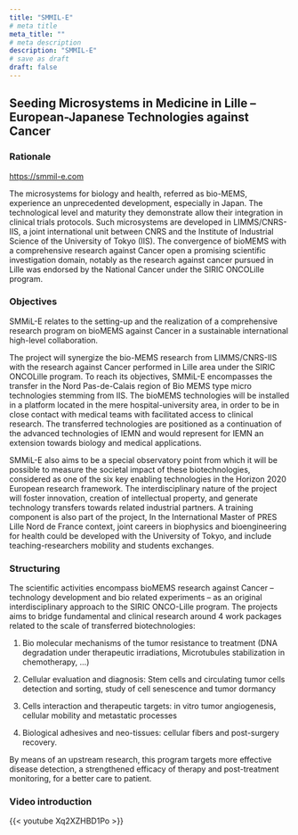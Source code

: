 ```yaml
---
title: "SMMIL-E"
# meta title
meta_title: ""
# meta description
description: "SMMIL-E"
# save as draft
draft: false
---
```



## Seeding Microsystems in Medicine in Lille – European-Japanese Technologies against Cancer
### Rationale

https://smmil-e.com

The microsystems for biology and health, referred as bio-MEMS, experience an unprecedented development, especially in Japan. The technological level and maturity they demonstrate allow their integration in clinical trials protocols. Such microsystems are developed in LIMMS/CNRS-IIS, a joint international unit between CNRS and the Institute of Industrial Science of the University of Tokyo (IIS). The convergence of bioMEMS with a comprehensive research against Cancer open a promising scientific investigation domain, notably as the research against cancer pursued in Lille was endorsed by the National Cancer under the SIRIC ONCOLille program.

### Objectives

SMMiL-E relates to the setting-up and the realization of a comprehensive research program on bioMEMS against Cancer in a sustainable international high-level collaboration.

The project will synergize the bio-MEMS research from LIMMS/CNRS-IIS with the research against Cancer performed in Lille area under the SIRIC ONCOLille program. To reach its objectives, SMMiL-E encompasses the transfer in the Nord Pas-de-Calais region of Bio MEMS type micro technologies stemming from IIS. The bioMEMS technologies will be installed in a platform located in the mere hospital-university area, in order to be in close contact with medical teams with facilitated access to clinical research. The transferred technologies are positioned as a continuation of the advanced technologies of IEMN and would represent for IEMN an extension towards biology and medical applications.

SMMiL-E also aims to be a special observatory point from which it will be possible to measure the societal impact of these biotechnologies, considered as one of the six key enabling technologies in the Horizon 2020 European research framework. The interdisciplinary nature of the project will foster innovation, creation of intellectual property, and generate technology transfers towards related industrial partners. A training component is also part of the project, In the International Master of PRES Lille Nord de France context, joint careers in biophysics and bioengineering for health could be developed with the University of Tokyo, and include teaching-researchers mobility and students exchanges.

### Structuring

The scientific activities encompass bioMEMS research against Cancer – technology development and bio related experiments – as an original interdisciplinary approach to the SIRIC ONCO-Lille program. The projects aims to bridge fundamental and clinical research around 4 work packages related to the scale of transferred biotechnologies:

1. Bio molecular mechanisms of the tumor resistance to treatment (DNA degradation under therapeutic irradiations, Microtubules stabilization in chemotherapy, …)

2. Cellular evaluation and diagnosis: Stem cells and circulating tumor cells detection and sorting, study of cell senescence and tumor dormancy

3. Cells interaction and therapeutic targets: in vitro tumor angiogenesis, cellular mobility and metastatic processes

4. Biological adhesives and neo-tissues: cellular fibers and post-surgery recovery.

By means of an upstream research, this program targets more effective disease detection, a strengthened efficacy of therapy and post-treatment monitoring, for a better care to patient. 

### Video introduction

{{< youtube Xq2XZHBD1Po >}}

